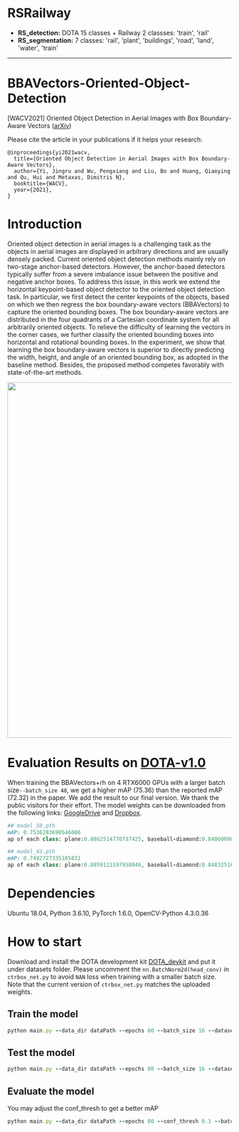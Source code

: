 # RSRailway

- **RS_detection:** DOTA 15 classes + Railway 2 classses: 'train', 'rail'
- **RS_segmentation:** 7 classes:  'rail', 'plant', 'buildings', 'road', 'land', 'water', 'train'

---

# BBAVectors-Oriented-Object-Detection

[WACV2021] Oriented Object Detection in Aerial Images with Box Boundary-Aware Vectors ([arXiv](https://arxiv.org/pdf/2008.07043.pdf))

Please cite the article in your publications if it helps your research:

	@inproceedings{yi2021wacv,
	  title={Oriented Object Detection in Aerial Images with Box Boundary-Aware Vectors},
	  author={Yi, Jingru and Wu, Pengxiang and Liu, Bo and Huang, Qiaoying and Qu, Hui and Metaxas, Dimitris N},
	  booktitle={WACV},
	  year={2021},
	}


# Introduction

Oriented object detection in aerial images is a challenging task as the objects in aerial images are displayed in arbitrary directions and are usually densely packed. Current oriented object detection methods mainly rely on two-stage anchor-based detectors. However, the anchor-based detectors typically suffer from a severe imbalance issue between the positive and negative anchor boxes. To address this issue, in this work we extend the horizontal keypoint-based object detector to the oriented object detection task. In particular, we first detect the center keypoints of the objects, based on which we then regress the box boundary-aware vectors (BBAVectors) to capture the oriented bounding boxes. The box boundary-aware vectors are distributed in the four quadrants of a Cartesian coordinate system for all arbitrarily oriented objects. To relieve the difficulty of learning the vectors in the corner cases, we further classify the oriented bounding boxes into horizontal and rotational bounding boxes. In the experiment, we show that learning the box boundary-aware vectors is superior to directly predicting the width, height, and angle of an oriented bounding box, as adopted in the baseline method. Besides, the proposed method competes favorably with state-of-the-art methods.

<p align="center">
	<img src="imgs/img1.png", width="800">
</p>

# Evaluation Results on [DOTA-v1.0](https://captain-whu.github.io/DOTA/evaluation.html)

When training the BBAVectors+rh on 4 RTX6000 GPUs with a larger batch size```--batch_size 48```, we get a higher mAP (75.36) than the reported mAP (72.32) in the paper. We add the result to our final version. We thank the public visitors for their effort. The model weights can be downloaded from the following links: [GoogleDrive](https://drive.google.com/drive/folders/1a5LirNJ9-jc21JV11WBGqDYKpur95sno?usp=sharing) and [Dropbox](https://www.dropbox.com/sh/p7pz6silvy56f1a/AADHGlBKmdf5-7GBq2q7XBTua?dl=0).


```ruby
## model_50.pth
mAP: 0.7536283690546086
ap of each class: plane:0.8862514770737425, baseball-diamond:0.8406009896282075, bridge:0.521285610860641, ground-track-field:0.6955552280263699, small-vehicle:0.7825702607967113, large-vehicle:0.8040010247209182, ship:0.8805575982076236, tennis-court:0.9087489402165854, basketball-court:0.8722663525600673, storage-tank:0.8638699841268725, soccer-ball-field:0.5610545208583243, roundabout:0.6562139014619145, harbor:0.6709747110284013, swimming-pool:0.7208480121858474, helicopter:0.6396269240669054

## model_43.pth
mAP: 0.7492727335105831
ap of each class: plane:0.8859121197958046, baseball-diamond:0.8483251642688572, bridge:0.5214374843409882, ground-track-field:0.6560710395759289, small-vehicle:0.7773671634218439, large-vehicle:0.7427879633964128, ship:0.8804625721887132, tennis-court:0.908816372618596, basketball-court:0.862399364058993, storage-tank:0.8670730838290734, soccer-ball-field:0.5987801663737911, roundabout:0.6401450110418495, harbor:0.6698206063852568, swimming-pool:0.7071826121359568, helicopter:0.672510279226682
```


# Dependencies
Ubuntu 18.04, Python 3.6.10, PyTorch 1.6.0, OpenCV-Python 4.3.0.36 

# How to start

Download and install the DOTA development kit [DOTA_devkit](https://github.com/CAPTAIN-WHU/DOTA_devkit) and put it under datasets folder.
Please uncomment the ```nn.BatchNorm2d(head_conv)``` in ```ctrbox_net.py``` to avoid ```NAN``` loss when training with a smaller batch size. Note that the current version of ```ctrbox_net.py``` matches the uploaded weights.

## Train the model
```ruby
python main.py --data_dir dataPath --epochs 80 --batch_size 16 --dataset dota --phase train
```

## Test the model
```ruby
python main.py --data_dir dataPath --epochs 80 --batch_size 16 --dataset dota --phase test
```


## Evaluate the model
You may adjust the conf_thresh to get a better mAP
```ruby
python main.py --data_dir dataPath --epochs 80 --conf_thresh 0.1 --batch_size 16 --dataset dota --phase eval
```
